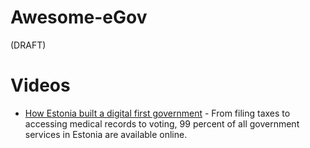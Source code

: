# Awesome-eGov
(DRAFT)

# Videos
* [How Estonia built a digital first government](https://www.youtube.com/watch?v=kHiq5UfxePA) - From filing taxes to accessing medical records to voting, 99 percent of all government services in Estonia are available online.
